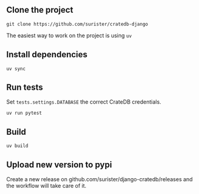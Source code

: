 
## Clone the project

```shell
git clone https://github.com/surister/cratedb-django
```

The easiest way to work on the project is using `uv`

## Install dependencies
```shell
uv sync
```

## Run tests
Set `tests.settings.DATABASE` the correct CrateDB credentials.

```shell
uv run pytest
```

## Build

```shell
uv build
```

## Upload new version to pypi

Create a new release on github.com/surister/django-cratedb/releases and the workflow will
take care of it.